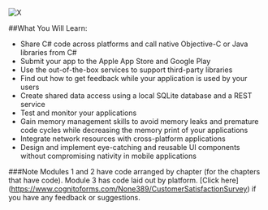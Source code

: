 ![X](https://www.dropbox.com/s/o5mhehqs7ehbb0a/XamarinPackt.png?dl=0)


##What You Will Learn:

*	Share C# code across platforms and call native Objective-C or Java libraries from C#
*	Submit your app to the Apple App Store and Google Play
*	Use the out-of-the-box services to support third-party libraries
*	Find out how to get feedback while your application is used by your users
*	Create shared data access using a local SQLite database and a REST service
*	Test and monitor your applications
*	Gain memory management skills to avoid memory leaks and premature code cycles while decreasing the memory print of your applications
*	Integrate network resources with cross-platform applications
*	Design and implement eye-catching and reusable UI components without compromising nativity in mobile applications

###Note
 Modules 1 and 2 have code arranged by chapter (for the chapters that have code). Module 3 has code laid out by platform. [Click here] (https://www.cognitoforms.com/None389/CustomerSatisfactionSurvey) if you have any feedback or suggestions.

